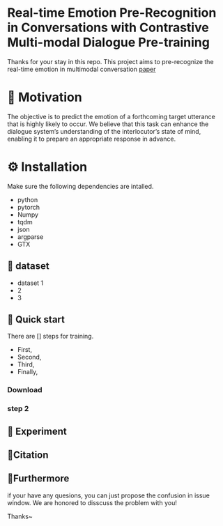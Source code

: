 # Real-time Emotion Pre-Recognition in Conversations with Contrastive Multi-modal Dialogue Pre-training
 Thanks for your stay in this repo.
 This project aims to pre-recognize the real-time emotion in multimodal conversation [paper](https://dl.acm.org/doi/10.1145/3583780.3615024)

# 🔎 Motivation
The objective is to predict the emotion of a forthcoming target
utterance that is highly likely to occur. We believe that this task can
enhance the dialogue system’s understanding of the interlocutor’s
state of mind, enabling it to prepare an appropriate response in
advance.

# ⚙️ Installation
Make sure the following dependencies are intalled.
- python
- pytorch
- Numpy
- tqdm
- json
- argparse
- GTX

## 💾 dataset
- dataset 1
- 2
- 3

## 🚀 Quick start
There are [] steps for training.
- First,
- Second,
- Third,
- Finally,

### Download 


### step 2


## 🏁 Experiment 


## 📜Citation

## 🤘Furthermore

if your have any quesions, you can just propose the confusion in issue window. We are honored to disscuss the problem with you!

Thanks~

